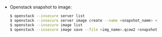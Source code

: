  - Openstack snapshot to image:
    ```bash
    $ openstack --insecure server list
    $ openstack --insecure server image create --name <snapshot_name> <instance_id>
    $ openstack --insecure image list
    $ openstack --insecure image save --file <img_name>.qcow2 <snapshot_id>
    ```
